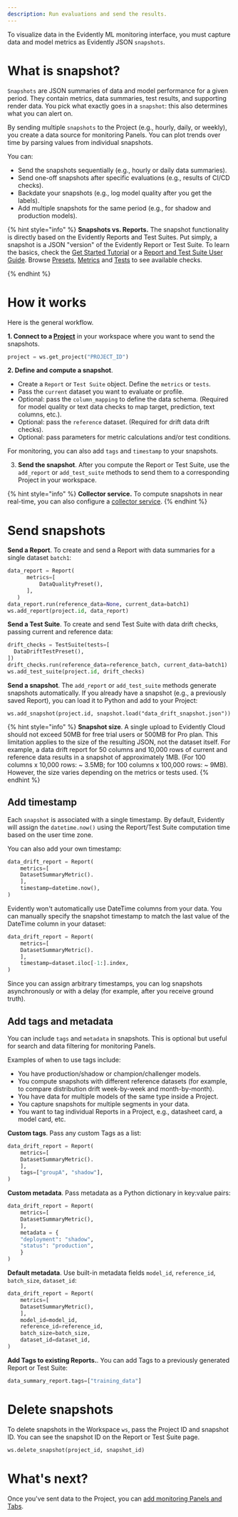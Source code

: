 ```yaml
---
description: Run evaluations and send the results.
---   
```


To visualize data in the Evidently ML monitoring interface, you must capture data and model metrics as Evidently JSON `snapshots`. 

# What is snapshot?

`Snapshots` are JSON summaries of data and model performance for a given period. They contain metrics, data summaries, test results, and supporting render data. You pick what exactly goes in a `snapshot`: this also determines what you can alert on. 

By sending multiple `snapshots` to the Project (e.g., hourly, daily, or weekly), you create a data source for monitoring Panels. You can plot trends over time by parsing values from individual snapshots. 

You can:
* Send the snapshots sequentially (e.g., hourly or daily data summaries).
* Send one-off snapshots after specific evaluations (e.g., results of CI/CD checks).
* Backdate your snapshots (e.g., log model quality after you get the labels).
* Add multiple snapshots for the same period (e.g., for shadow and production models).

{% hint style="info" %}
**Snapshots vs. Reports.** The snapshot functionality is directly based on the Evidently Reports and Test Suites. Put simply, a snapshot is a JSON "version" of the Evidently Report or Test Suite. To learn the basics, check the [Get Started Tutorial](../get-started/tutorial.md) or a [Report and Test Suite User Guide](../tests-and-reports/). Browse [Presets](../presets/all-presets.md), [Metrics](../reference/all-metrics.md) and [Tests](../reference/all-tests.md) to see available checks.

{% endhint %}

# How it works

Here is the general workflow.

**1. Connect to a [Project](add_project.md)** in your workspace where you want to send the snapshots.

```python
project = ws.get_project("PROJECT_ID")
```

**2. Define and compute a snapshot**. 
* Create a `Report` or `Test Suite` object. Define the `metrics` or `tests`.
* Pass the `current` dataset you want to evaluate or profile.
* Optional: pass the `column_mapping` to define the data schema. (Required for model quality or text data checks to map target, prediction, text columns, etc.).
* Optional: pass the `reference` dataset. (Required for drift data drift checks).
* Optional: pass parameters for metric calculations and/or test conditions.

For monitoring, you can also add `tags` and `timestamp` to your snapshots. 

3. **Send the snapshot**. After you compute the Report or Test Suite, use the `add_report` or `add_test_suite` methods to send them to a corresponding Project in your workspace.

{% hint style="info" %}
**Collector service.** To compute snapshots in near real-time, you can also configure a [collector service](collector_service.md). 
{% endhint %}

# Send snapshots

**Send a Report**. To create and send a Report with data summaries for a single dataset `batch1`:

```python
data_report = Report(
      metrics=[
          DataQualityPreset(),
      ],
   )
data_report.run(reference_data=None, current_data=batch1)
ws.add_report(project.id, data_report)
```

**Send a Test Suite**. To create and send Test Suite with data drift checks, passing current and reference data:

```python
drift_checks = TestSuite(tests=[
  DataDriftTestPreset(),
])
drift_checks.run(reference_data=reference_batch, current_data=batch1)
ws.add_test_suite(project.id, drift_checks)
```

**Send a snapshot**. The `add_report` or `add_test_suite` methods generate snapshots automatically. If you already have a snapshot (e.g., a previously saved Report), you can load it to Python and add to your Project:

```
ws.add_snapshot(project.id, snapshot.load("data_drift_snapshot.json"))
```

{% hint style="info" %}
**Snapshot size**. A single upload to Evidently Cloud should not exceed 50MB for free trial users or 500MB for Pro plan. This limitation applies to the size of the resulting JSON, not the dataset itself. For example, a data drift report for 50 columns and 10,000 rows of current and reference data results in a snapshot of approximately 1MB. (For 100 columns x 10,000 rows: ~ 3.5MB; for 100 columns x 100,000 rows: ~ 9MB). However, the size varies depending on the metrics or tests used.
{% endhint %}

## Add timestamp

Each `snapshot` is associated with a single timestamp. By default, Evidently will assign the `datetime.now()` using the Report/Test Suite computation time based on the user time zone.

You can also add your own timestamp: 

```python
data_drift_report = Report(
	metrics=[
	DatasetSummaryMetric().
	],
	timestamp=datetime.now(),
)
```

Evidently won't automatically use DateTime columns from your data. You can manually specify the snapshot timestamp to match the last value of the DateTime column in your dataset:

```python
data_drift_report = Report(
	metrics=[
	DatasetSummaryMetric().
	],
	timestamp=dataset.iloc[-1:].index,
)
```

Since you can assign arbitrary timestamps, you can log snapshots asynchronously or with a delay (for example, after you receive ground truth).

## Add tags and metadata

You can include `tags` and `metadata` in snapshots. This is optional but useful for search and data filtering for monitoring Panels.

Examples of when to use tags include:
* You have production/shadow or champion/challenger models.
* You compute snapshots with different reference datasets (for example, to compare distribution drift week-by-week and month-by-month).
* You have data for multiple models of the same type inside a Project.
* You capture snapshots for multiple segments in your data.
* You want to tag individual Reports in a Project, e.g., datasheet card, a model card, etc.

**Custom tags**. Pass any custom Tags as a list: 

```python
data_drift_report = Report(
	metrics=[
	DatasetSummaryMetric().
	],
	tags=["groupA", "shadow"],
)
```

**Custom metadata**. Pass metadata as a Python dictionary in key:value pairs:

```python
data_drift_report = Report(
	metrics=[
	DatasetSummaryMetric(),
	],
	metadata = {
	"deployment": "shadow",
	"status": "production",
	}
)
```

**Default metadata**. Use built-in metadata fields `model_id`, `reference_id`, `batch_size`, `dataset_id`:

```python
data_drift_report = Report(
	metrics=[
	DatasetSummaryMetric(),
	],
	model_id=model_id,
	reference_id=reference_id,
	batch_size=batch_size,
	dataset_id=dataset_id,
)
```

**Add Tags to existing Reports.**. You can add Tags to a previously generated Report or Test Suite:

```python
data_summary_report.tags=["training_data"]
```

# Delete snapshots

To delete snapshots in the Workspace `ws`, pass the Project ID and snapshot ID. You can see the snapshot ID on the Report or Test Suite page.

```python
ws.delete_snapshot(project_id, snapshot_id)
```

# What's next?

Once you've sent data to the Project, you can [add monitoring Panels and Tabs](design_dashboard.md).
